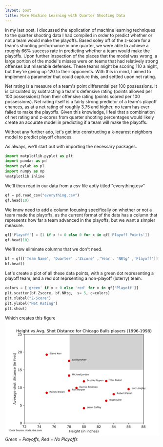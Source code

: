 ```yaml
---
layout: post
title: More Machine Learning with Quarter Shooting Data
---
```


In my last post, I discussed the application of machine learning techniques to the quarter shooting data I had compiled in order to predict whether or not a team would make the playoffs. Based soley off of the z-score for a team's shooting performance in one quarter, we were able to achieve a roughly 66% success rate in predicting whether a team would make the playoffs. Upon further inspection of the places that the model was wrong, a large portion of the model's misses were on teams that had relatively strong offenses but miserable defenses. These teams might be scoring 110 a night, but they're giving up 120 to their opponents. With this in mind, I aimed to implement a parameter that could capture this, and settled upon net rating.

Net rating is a measure of a team's point differential per 100 possessions. It is calculated by subtracting a team's defensive rating (points allowed per 100 possessions) from their offensive rating (points scored per 100 possessions). Net rating itself is a fairly strong predictor of a team's playoff chances, as at a net rating of roughly 3.75 and higher, no team has ever failed to make the playoffs. Given this knowledge, I feel that a combination of net rating and z-scores from quarter shooting percentages would likely create an accurate model in predicting if a team will make the playoffs.

Without any further ado, let's get into constructing a k-nearest neighbors model to predict playoff chances.

As always, we'll start out with importing the necessary packages.
```python
import matplotlib.pyplot as plt
import pandas as pd
import pylab as pl
import numpy as np
%matplotlib inline
```

We'll then read in our data from a csv file aptly titled "everything.csv"
```python
qf = pd.read_csv("everything.csv")
qf.head(10)
```

We know need to add a column focusing specifically on whether or not a team made the playoffs, as the current format of the data has a column that represents how far a team advanced in the playoffs, but we want a simpler measure.
```python
qf['Playoff'] = [1 if x != 0 else 0 for x in qf['Playoff Points']]
qf.head(10)
```

We'll now eliminate columns that we don't need.
```python
bf = qf[['Team Name', 'Quarter' ,'Zscore' ,'Year', 'NRtg' ,'Playoff']]
bf.head()
```

Let's create a plot of all these data points, with a green dot representing a playoff team, and a red dot reprsenting a non-playoff (loterry) team.
```python
colors = ['green' if x > 0 else 'red' for x in qf['Playoff']]
plt.scatter(bf.Zscore, bf.NRtg,  s= 5, c=colors)
plt.xlabel("Z-Score")
plt.ylabel("Net Rating")
plt.show()
```
Which creates this figure ![Beautiful Figure](https://raw.githubusercontent.com/joshnoonan/joshnoonan.github.io/master/images/CHIscatter.png)*Green = Playoffs, Red = No Playoffs*
